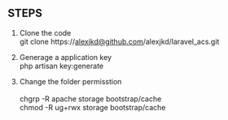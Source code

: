 ## STEPS

1. Clone the code <br>
    git clone https://alexjkd@github.com/alexjkd/laravel_acs.git

2. Generage a application key<br>
    php artisan key:generate
    
3. Change the folder permisstion<br>  
    chgrp -R apache storage bootstrap/cache<br>
    chmod -R ug+rwx storage bootstrap/cache


